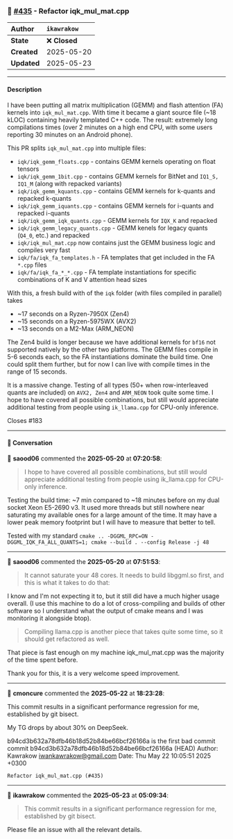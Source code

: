 ### 🔀 [#435](https://github.com/ikawrakow/ik_llama.cpp/pull/435) - Refactor iqk_mul_mat.cpp

| **Author** | `ikawrakow` |
| :--- | :--- |
| **State** | ❌ **Closed** |
| **Created** | 2025-05-20 |
| **Updated** | 2025-05-23 |

---

#### Description

I have been putting all matrix multiplication (GEMM) and flash attention (FA) kernels into `iqk_mul_mat.cpp`. With time it became a giant source file (~18 kLOC) containing heavily templated C++ code. The result: extremely long compilations times (over 2 minutes on a high end CPU, with some users reporting 30 minutes on an Android phone).

This PR splits `iqk_mul_mat.cpp` into multiple files:
* `iqk/iqk_gemm_floats.cpp` - contains GEMM kernels operating on float tensors
* `iqk/iqk_gemm_1bit.cpp` - contains GEMM kernels for BitNet and `IQ1_S, IQ1_M` (along with repacked variants)
* `iqk/iqk_gemm_kquants.cpp` - contains GEMM kernels for k-quants and repacked k-quants
* `iqk/iqk_gemm_iquants.cpp` - contains GEMM kernels for i-quants and repacked i-quants
* `iqk/iqk_gemm_iqk_quants.cpp` - GEMM kernels for `IQX_K` and repacked
* `iqk/iqk_gemm_legacy_quants.cpp` - GEMM kenels for legacy quants (`Q4_0`, etc.) and repacked
* `iqk/iqk_mul_mat.cpp` now contains just the GEMM business logic and compiles very fast
* `iqk/fa/iqk_fa_templates.h` - FA templates that get included in the FA `*.cpp` files
* `iqk/fa/iqk_fa_*_*.cpp` - FA template instantiations for specific combinations of K and V attention head sizes

With this, a fresh build with of the `iqk` folder (with files compiled in parallel) takes
* ~17 seconds on a Ryzen-7950X (Zen4)
* ~15 seconds on a Ryzen-5975WX (AVX2)
* ~13 seconds on a M2-Max (ARM_NEON)

The Zen4 build is longer because we have additional kernels for `bf16` not supported natively by the other two platforms.
The GEMM files compile in 5-6 seconds each, so the FA instantiations dominate the build time. One could split them further, but for now I can live with compile times in the range of 15 seconds.

It is a massive change. Testing of all types (50+ when row-interleaved quants are included) on `AVX2, Zen4` and `ARM_NEON` took quite some time. I hope to have covered all possible combinations, but still would appreciate additional testing from people using `ik_llama.cpp` for CPU-only inference.

Closes #183

---

#### 💬 Conversation

👤 **saood06** commented the **2025-05-20** at **07:20:58**:<br>

>I hope to have covered all possible combinations, but still would appreciate additional testing from people using ik_llama.cpp for CPU-only inference.

Testing the build time: ~7 min compared to ~18 minutes before on my dual socket Xeon E5-2690 v3. It used more threads but still nowhere near saturating my available ones for a large amount of the time. It may have a lower peak memory footprint but I will have to measure that better to tell.

Tested with my standard `cmake .. -DGGML_RPC=ON -DGGML_IQK_FA_ALL_QUANTS=1; cmake --build . --config Release -j 48`

---

👤 **saood06** commented the **2025-05-20** at **07:51:53**:<br>

>It cannot saturate your 48 cores. It needs to build libggml.so first, and this is what it takes to do that:

I know and I'm not expecting it to, but it still did have a much higher usage overall. (I use this machine to do a lot of cross-compiling and builds of other software so I understand what the output of cmake means and I was monitoring it alongside btop). 

>Compiling llama.cpp is another piece that takes quite some time, so it should get refactored as well.

That piece is fast enough on my machine iqk_mul_mat.cpp was the majority of the time spent before.

Thank you for this, it is a very welcome speed improvement.

---

👤 **cmoncure** commented the **2025-05-22** at **18:23:28**:<br>

This commit results in a significant performance regression for me, established by git bisect.

My TG drops by about 30% on DeepSeek.

b94cd3b632a78dfb46b18d52b84be66bcf26166a is the first bad commit
commit b94cd3b632a78dfb46b18d52b84be66bcf26166a (HEAD)
Author: Kawrakow <iwankawrakow@gmail.com>
Date:   Thu May 22 10:05:51 2025 +0300

    Refactor iqk_mul_mat.cpp (#435)

---

👤 **ikawrakow** commented the **2025-05-23** at **05:09:34**:<br>

> This commit results in a significant performance regression for me, established by git bisect.

Please file an issue with all the relevant details.